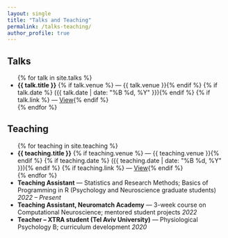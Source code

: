 ```yaml
---
layout: single
title: "Talks and Teaching"
permalink: /talks-teaching/
author_profile: true
---
```


## Talks
<ul>
{% for talk in site.talks %}
  <li>
    <strong>{{ talk.title }}</strong>
    {% if talk.venue %} — {{ talk.venue }}{% endif %}
    {% if talk.date %} ({{ talk.date | date: "%B %d, %Y" }}){% endif %}
    {% if talk.link %} — <a href="{{ talk.link }}" target="_blank">View</a>{% endif %}
  </li>
{% endfor %}
</ul>

## Teaching
<ul>
{% for teaching in site.teaching %}
  <li>
    <strong>{{ teaching.title }}</strong>
    {% if teaching.venue %} — {{ teaching.venue }}{% endif %}
    {% if teaching.date %} ({{ teaching.date | date: "%B %d, %Y" }}){% endif %}
    {% if teaching.link %} — <a href="{{ teaching.link }}" target="_blank">View</a>{% endif %}
  </li>
{% endfor %}

  <!-- Manually added entries -->
  <li>
    <strong>Teaching Assistant</strong> — Statistics and Research Methods; Basics of Programming in R (Psychology and Neuroscience graduate students)  
    <em>2022 – Present</em>
  </li>
  <li>
    <strong>Teaching Assistant, Neuromatch Academy</strong> — 3-week course on Computational Neuroscience; mentored student projects  
    <em>2022</em>
  </li>
  <li>
    <strong>Teacher – XTRA student (Tel Aviv University)</strong> — Physiological Psychology B; curriculum development  
    <em>2020</em>
  </li>
</ul>
